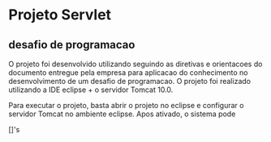 # Projeto Servlet
## desafio de programacao 

O projeto foi desenvolvido utilizando seguindo as diretivas e orientacoes do documento entregue pela empresa para aplicacao do conhecimento no desenvolvimento de um desafio de programacao. O projeto foi realizado utilizando a IDE eclipse + o servidor Tomcat 10.0.

Para executar o projeto, basta abrir o projeto no eclipse e configurar o servidor Tomcat no ambiente eclipse. Apos ativado, o sistema pode

[]'s
